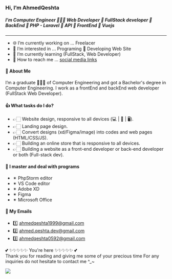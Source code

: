### Hi, I’m AhmedQeshta
##### I’m Computer Engineer 👨🏻‍🎓 Web Developer 🚀 FullStack developer 🚀 BackEnd 🚀 PHP - Laravel 🚀 API 🚀 FrontEnd 🚀 Vuejs 

------------------------------------------------------------------------------------------

- 🌐 I’m currently working on ... Freelacer
- 👀 I’m interested in ... Programing 🚀 Developing Web Site
- 🌱 I’m currently learning (FullStack, Web Developer)
- 🔗 How to reach me ... [social media links](https://linktr.ee/ahmedqeshta)

#### 🙏 About Me
I’m a graduate 👨🏻‍🎓 of Computer Engineering and got a Bachelor's degree in Computer Engineering. I work as a frontEnd and backEnd web developer (FullStack Web Developer).

#### 👍 What tasks do I do?
- 👉🏻 Website design, responsive to all devices (💻 | 📱 | 🖥).
- 👉🏻 Landing page design.
- 👉🏻 Convert designs (xd/Figma/image) into codes and web pages (HTML/CSS/JS).
- 👉🏻 Building an online store that is responsive to all devices.
- 👉🏻 Building a website as a front-end developer or back-end developer or both (Full-stack dev).

#### 👑 I master and deal with programs
- ✴ PhpStorm editor
- ✴ VS Code editor
- ✴ Adobe XD
- ✴ Figma
- ✴ Microsoft Office

#### 📧 My Emails
- 1️⃣ ahmedqeshta1999@gmail.com  
- 2️⃣ ahmed.qeshta.dev@gmail.com 
- 3️⃣ ahmedqeshta0592@gmail.com


💕 ✨✨✨✨✨ You're here  ✨✨✨✨✨ 💕                                                                    
Thank you for reading and giving me some of your precious time For any inquiries do not hesitate to contact me
                                                                                      ^_~
                                                                                      
<img src="https://github-readme-stats.vercel.app/api?username=AhmedQeshta&&show_icons=true&title_color=846a17&icon_color=9c9777&text_color=b09e33&bg_color=2c3138"/>

